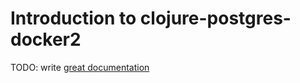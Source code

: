 # Introduction to clojure-postgres-docker2

TODO: write [great documentation](http://jacobian.org/writing/what-to-write/)
